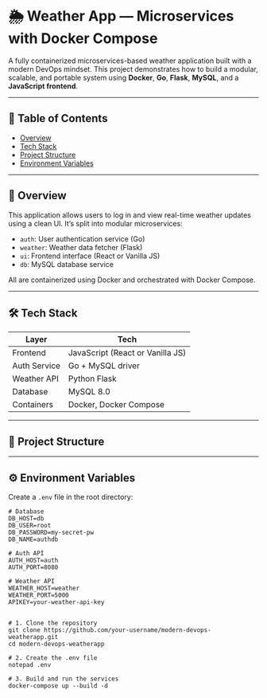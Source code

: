 # 🌦️ Weather App — Microservices with Docker Compose

A fully containerized microservices-based weather application built with a modern DevOps mindset. This project demonstrates how to build a modular, scalable, and portable system using **Docker**, **Go**, **Flask**, **MySQL**, and a **JavaScript frontend**.

---

## 📌 Table of Contents

- [Overview](#overview)
- [Tech Stack](#tech-stack)
- [Project Structure](#project-structure)
- [Environment Variables](#environment-variables)


---

## 🚀 Overview

This application allows users to log in and view real-time weather updates using a clean UI. It’s split into modular microservices:

- `auth`: User authentication service (Go)
- `weather`: Weather data fetcher (Flask)
- `ui`: Frontend interface (React or Vanilla JS)
- `db`: MySQL database service

All are containerized using Docker and orchestrated with Docker Compose.

---

## 🛠️ Tech Stack

| Layer        | Tech                                  |
|--------------|----------------------------------------|
| Frontend     | JavaScript (React or Vanilla JS)       |
| Auth Service | Go + MySQL driver                      |
| Weather API  | Python Flask                           |
| Database     | MySQL 8.0                              |
| Containers   | Docker, Docker Compose                 |

---

## 📁 Project Structure


---

## ⚙️ Environment Variables

Create a `.env` file in the root directory:

```env
# Database
DB_HOST=db
DB_USER=root
DB_PASSWORD=my-secret-pw
DB_NAME=authdb

# Auth API
AUTH_HOST=auth
AUTH_PORT=8080

# Weather API
WEATHER_HOST=weather
WEATHER_PORT=5000
APIKEY=your-weather-api-key


# 1. Clone the repository
git clone https://github.com/your-username/modern-devops-weatherapp.git
cd modern-devops-weatherapp

# 2. Create the .env file
notepad .env

# 3. Build and run the services
docker-compose up --build -d
